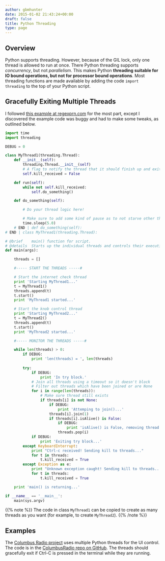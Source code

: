 ```yaml
---
author: gbmhunter
date: 2015-01-02 21:43:24+00:00
draft: false
title: Python Threading
type: page
---
```


## Overview

Python supports threading. However, because of the GIL lock, only one thread is allowed to run at once. There Python threading supports _concurrency_, but not _parallelism_. This makes Python **threading suitable for IO bound operations, but not for processor bound operations**. Most threading functions are made available by adding the code `import threading` to the top of your Python script.

## Gracefully Exiting Multiple Threads

I followed [this example at regexprn.com](http://www.regexprn.com/2010/05/killing-multithreaded-python-programs.html) for the most part, except I discovered the example code was buggy and had to make some tweaks, as outlined below.

```py    
import time
import threading

DEBUG = 0

class MyThread1(threading.Thread):
    def __init__(self):
        threading.Thread.__init__(self)
        # A flag to notify the thread that it should finish up and exit
        self.kill_received = False

    def run(self):
        while not self.kill_received:
            self.do_something()

    def do_something(self):

        # Do your thread logic here!

        # Make sure to add some kind of pause as to not starve other threads
        time.sleep(5.0)
    # END | def do_something(self):
# END | class MyThread1(threading.Thread):

# @brief    main() function for script.
# @details  Starts up the individual threads and controls their execution.
def main(args):

    threads = []

    #----- START THE THREADS -----#

    # Start the internet check thread
    print 'Starting MyThread1...'
    t = MyThread1()
    threads.append(t)        
    t.start()
    print 'MyThread1 started...'

    # Start the knob control thread
    print 'Starting MyThread2...'
    t = MyThread2()
    threads.append(t)        
    t.start()
    print 'MyThread2 started...'

    #----- MONITOR THE THREADS -----#

    while len(threads) > 0:
        if DEBUG:
            print 'len(threads) = ', len(threads)
        
        try:
            if DEBUG:
                print 'In try block.'
            # Join all threads using a timeout so it doesn't block
            # Filter out threads which have been joined or are None
            for i in range(len(threads)):
                # Make sure thread still exists
                if threads[i] is not None:
                    if DEBUG:
                        print 'Attemping to join()...'
                    threads[i].join(1)
                    if threads[i].isAlive() is False:
                        if DEBUG:
                            print 'isAlive() is False, removing thread from list...'
                        threads.pop(i)
            if DEBUG:
                print 'Exiting try block...'
        except KeyboardInterrupt:
            print "Ctrl-c received! Sending kill to threads..."
            for t in threads:
                t.kill_received = True
        except Exception as e:
            print "Unknown exception caught! Sending kill to threads...", e
            for t in threads:
                t.kill_received = True

    print 'main() is returning...'

if __name__ == '__main__':
    main(sys.argv)
```

{{% note %}}
The code in class `MyThread1` can be copied to create as many threads as you want (for example, to create `MyThread2`).
{{% /note %}}

## Examples

The [Columbus Radio project](/electronics/projects/columbus-radio) uses multiple Python threads for the UI control. The code is in the [ColumbusRadio repo on GitHub](https://github.com/mbedded-ninja/ColumbusRadio). The threads should gracefully exit if Ctrl-C is pressed in the terminal while they are running.
